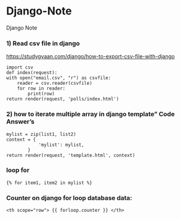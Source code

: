 # Django-Note
Django Note



### 1) Read csv file in django
https://studygyaan.com/django/how-to-export-csv-file-with-django

    import csv 
    def index(request):
    with open("email.csv", "r") as csvfile:
        reader = csv.reader(csvfile)
        for row in reader:
            print(row)
    return render(request, 'polls/index.html')


###

### 2) how to iterate multiple array in django template” Code Answer’s

    mylist = zip(list1, list2)
    context = {
                'mylist': mylist,
            }
    return render(request, 'template.html', context)
    
### loop for 
    {% for item1, item2 in mylist %}
    

### Counter on django for loop database data: 
    <th scope="row"> {{ forloop.counter }} </th>
